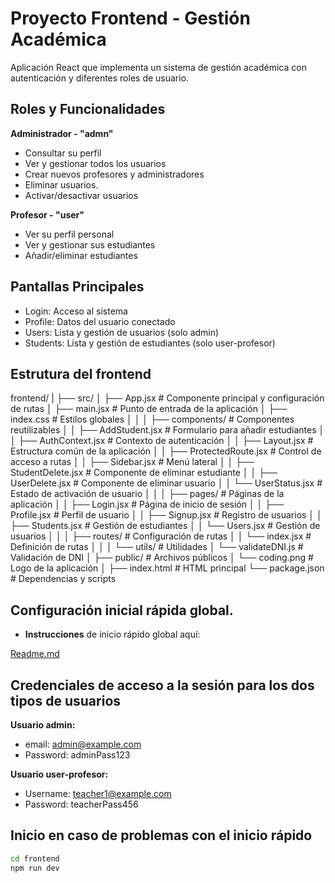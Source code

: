 # Proyecto Frontend - Gestión Académica

Aplicación React que implementa un sistema de gestión académica con autenticación y diferentes roles de usuario.

## Roles y Funcionalidades

**Administrador - "admn"**
- Consultar su perfil
- Ver y gestionar todos los usuarios
- Crear nuevos profesores y administradores
- Eliminar usuarios. 
- Activar/desactivar usuarios

**Profesor - "user"**
- Ver su perfil personal
- Ver y gestionar sus estudiantes
- Añadir/eliminar estudiantes

## Pantallas Principales
- Login: Acceso al sistema
- Profile: Datos del usuario conectado
- Users: Lista y gestión de usuarios (solo admin)
- Students: Lista y gestión de estudiantes (solo user-profesor)

## Estrutura del frontend

frontend/
|
├── src/
│   ├── App.jsx               # Componente principal y configuración de rutas
│   ├── main.jsx              # Punto de entrada de la aplicación
│   ├── index.css             # Estilos globales
│   │
│   ├── components/           # Componentes reutilizables
│   │   ├── AddStudent.jsx    # Formulario para añadir estudiantes
│   │   ├── AuthContext.jsx   # Contexto de autenticación
│   │   ├── Layout.jsx        # Estructura común de la aplicación
│   │   ├── ProtectedRoute.jsx # Control de acceso a rutas
│   │   ├── Sidebar.jsx       # Menú lateral
│   │   ├── StudentDelete.jsx # Componente de eliminar estudiante
│   │   ├── UserDelete.jsx    # Componente de eliminar usuario
│   │   └── UserStatus.jsx    # Estado de activación de usuario
│   │
│   ├── pages/               # Páginas de la aplicación
│   │   ├── Login.jsx        # Página de inicio de sesión
│   │   ├── Profile.jsx      # Perfil de usuario
│   │   ├── Signup.jsx       # Registro de usuarios
│   │   ├── Students.jsx     # Gestión de estudiantes
│   │   └── Users.jsx        # Gestión de usuarios
│   │
│   ├── routes/             # Configuración de rutas
│   │   └── index.jsx       # Definición de rutas
│   │
│   └── utils/             # Utilidades
│       └── validateDNI.js # Validación de DNI
│
├── public/               # Archivos públicos
│   └── coding.png       # Logo de la aplicación
│
├── index.html           # HTML principal
└── package.json         # Dependencias y scripts


## Configuración inicial rápida global.

- **Instrucciones** de inicio rápido global aquí: 

[Readme.md](../Readme.md)

## Credenciales de acceso a la sesión para los dos tipos de usuarios

**Usuario admin:**
  - email: admin@example.com
  - Password: adminPass123

**Usuario user-profesor:**
  - Username: teacher1@example.com
  - Password: teacherPass456

## Inicio en caso de problemas con el inicio rápido

 ``` bash
 cd frontend
 npm run dev
 ``` 
 